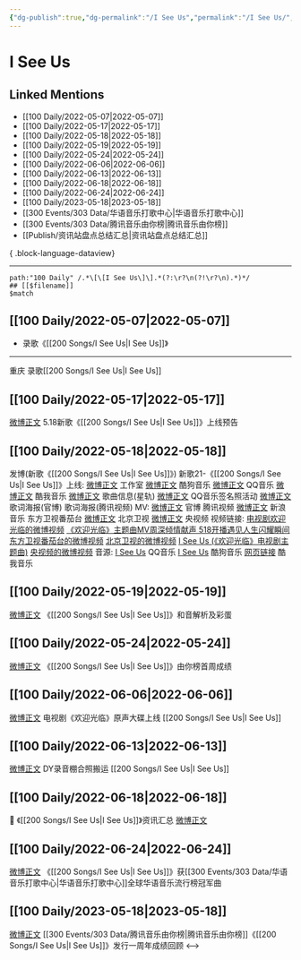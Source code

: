 ```yaml
---
{"dg-publish":true,"dg-permalink":"/I See Us","permalink":"/I See Us/","created":"2022-12-04T16:58:33.000+08:00","updated":"2023-08-24T17:51:24.311+08:00"}
---
```


# I See Us

## Linked Mentions
- [[100 Daily/2022-05-07\|2022-05-07]]
- [[100 Daily/2022-05-17\|2022-05-17]]
- [[100 Daily/2022-05-18\|2022-05-18]]
- [[100 Daily/2022-05-19\|2022-05-19]]
- [[100 Daily/2022-05-24\|2022-05-24]]
- [[100 Daily/2022-06-06\|2022-06-06]]
- [[100 Daily/2022-06-13\|2022-06-13]]
- [[100 Daily/2022-06-18\|2022-06-18]]
- [[100 Daily/2022-06-24\|2022-06-24]]
- [[100 Daily/2023-05-18\|2023-05-18]]
- [[300 Events/303 Data/华语音乐打歌中心\|华语音乐打歌中心]]
- [[300 Events/303 Data/腾讯音乐由你榜\|腾讯音乐由你榜]]
- [[Publish/资讯站盘点总结汇总\|资讯站盘点总结汇总]]

{ .block-language-dataview}

---

```expander
path:"100 Daily" /.*\[\[I See Us\]\].*(?:\r?\n(?!\r?\n).*)*/
## [[$filename]]
$match
```
## [[100 Daily/2022-05-07\|2022-05-07]]
  - 录歌《[[200 Songs/I See Us\|I See Us]]》
---
重庆 录歌[[200 Songs/I See Us\|I See Us]]
## [[100 Daily/2022-05-17\|2022-05-17]]
[微博正文](https://m.weibo.cn/5248300719/4770053364911374) 5.18新歌《[[200 Songs/I See Us\|I See Us]]》上线预告
## [[100 Daily/2022-05-18\|2022-05-18]]
[](https://m.weibo.cn/1736988591/4770416135243962) 发博(新歌《[[200 Songs/I See Us\|I See Us]]》)
新歌21-《[[200 Songs/I See Us\|I See Us]]》上线:
[微博正文](https://m.weibo.cn/7478855230/4770418608833022) 工作室
[微博正文](https://m.weibo.cn/1665103091/4770415724200259) 酷狗音乐
[微博正文](https://m.weibo.cn/2169129705/4770415731805096) QQ音乐
[微博正文](https://m.weibo.cn/1738434147/4770423310910632) 酷我音乐
[微博正文](https://m.weibo.cn/6466290670/4770418655494420) 歌曲信息(星轨)
[微博正文](https://m.weibo.cn/2169129705/4770433339228804) QQ音乐签名照活动
[微博正文](https://m.weibo.cn/7496684609/4770430894473509) 歌词海报(官博)
[](https://m.weibo.cn/2591595652/4770430835754442) 歌词海报(腾讯视频)
MV:
[微博正文](https://m.weibo.cn/7496684609/4770415753563644) 官博
[](https://m.weibo.cn/2591595652/4770415744386763) 腾讯视频
[微博正文](https://m.weibo.cn/1266269835/4770410685796943) 新浪音乐
[](https://m.weibo.cn/1767910704/4770415743860842) 东方卫视番茄台
[微博正文](https://m.weibo.cn/1779837945/4770437898439989) 北京卫视
[微博正文](https://m.weibo.cn/7211561239/4770521428263333) 央视频
视频链接:
[电视剧欢迎光临的微博视频](https://video.weibo.com/show?fid=1034:4770411272142977)
[《欢迎光临》主题曲MV周深倾情献声 518开播遇见人生闪耀瞬间](https://weibo.cn/sinaurl?u=http%3A%2F%2Fv.qq.com%2Fx%2Fpage%2Fz3338z88z7a.html)
[东方卫视番茄台的微博视频](https://video.weibo.com/show?fid=1034:4770296939610150)
[北京卫视的微博视频](https://video.weibo.com/show?fid=1034:4770437239078925)
[I See Us (《欢迎光临》电视剧主题曲)](https://weibo.cn/sinaurl?u=https%3A%2F%2Fc.y.qq.com%2Fbase%2Ffcgi-bin%2Fu%3F__%3DNDBGMChAOzJO)
[央视频的微博视频](https://video.weibo.com/show?fid=1034:4770515743866957)
音源:
[I See Us](https://weibo.cn/sinaurl?u=https%3A%2F%2Fi.y.qq.com%2Fv8%2Fplaysong.html%3Fsongid%3D356161397%26source%3Dyqq%26ADTAG%3Dhz_wb_sf%26channelId%3D10081987) QQ音乐
[I See Us](https://weibo.cn/sinaurl?u=https%3A%2F%2Ft3.kugou.com%2Fsong.html%3Fid%3D1tJ1DcczzV3) 酷狗音乐
[网页链接](https://weibo.cn/sinaurl?u=http%3A%2F%2Fm.kuwo.cn%2Fnewh5app%2Fplay_detail%2F220415821) 酷我音乐
## [[100 Daily/2022-05-19\|2022-05-19]]
[微博正文](https://m.weibo.cn/1307345767/4770892540280968) 《[[200 Songs/I See Us\|I See Us]]》和音解析及彩蛋
## [[100 Daily/2022-05-24\|2022-05-24]]
[微博正文](https://m.weibo.cn/6733257358/4772685437468714) 《[[200 Songs/I See Us\|I See Us]]》由你榜首周成绩
## [[100 Daily/2022-06-06\|2022-06-06]]
[微博正文](https://m.weibo.cn/7496684609/4777300878952170) 电视剧《欢迎光临》原声大碟上线 [[200 Songs/I See Us\|I See Us]]
## [[100 Daily/2022-06-13\|2022-06-13]]
[微博正文](https://weibo.com/7633014126/Lxzti250R) DY录音棚合照搬运 [[200 Songs/I See Us\|I See Us]]
## [[100 Daily/2022-06-18\|2022-06-18]]
💫 《[[200 Songs/I See Us\|I See Us]]》资讯汇总 [微博正文](https://m.weibo.cn/6466290670/4781656369793398)
## [[100 Daily/2022-06-24\|2022-06-24]]
[微博正文](https://weibo.com/7186370005/LzaE7z8KR) 《[[200 Songs/I See Us\|I See Us]]》获[[300 Events/303 Data/华语音乐打歌中心\|华语音乐打歌中心]]全球华语音乐流行榜冠军曲
## [[100 Daily/2023-05-18\|2023-05-18]]
[微博正文](http://weibo.com/6733257358/N18vcA4FT) [[300 Events/303 Data/腾讯音乐由你榜\|腾讯音乐由你榜]]《[[200 Songs/I See Us\|I See Us]]》发行一周年成绩回顾
<-->